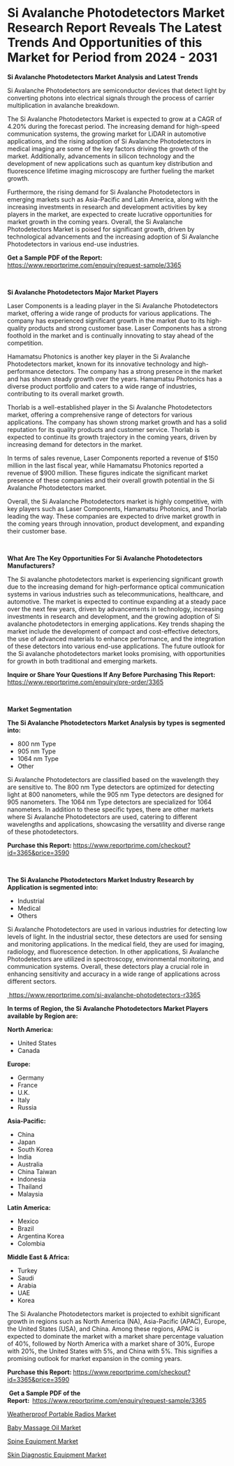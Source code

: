 <p><h1>Si Avalanche Photodetectors Market Research Report Reveals The Latest Trends And Opportunities of this Market for Period from 2024 - 2031</h1></p><p><strong>Si Avalanche Photodetectors Market Analysis and Latest Trends</strong></p>
<p><p>Si Avalanche Photodetectors are semiconductor devices that detect light by converting photons into electrical signals through the process of carrier multiplication in avalanche breakdown.</p><p>The Si Avalanche Photodetectors Market is expected to grow at a CAGR of 4.20% during the forecast period. The increasing demand for high-speed communication systems, the growing market for LiDAR in automotive applications, and the rising adoption of Si Avalanche Photodetectors in medical imaging are some of the key factors driving the growth of the market. Additionally, advancements in silicon technology and the development of new applications such as quantum key distribution and fluorescence lifetime imaging microscopy are further fueling the market growth.</p><p>Furthermore, the rising demand for Si Avalanche Photodetectors in emerging markets such as Asia-Pacific and Latin America, along with the increasing investments in research and development activities by key players in the market, are expected to create lucrative opportunities for market growth in the coming years. Overall, the Si Avalanche Photodetectors Market is poised for significant growth, driven by technological advancements and the increasing adoption of Si Avalanche Photodetectors in various end-use industries.</p></p>
<p><strong>Get a Sample PDF of the Report:&nbsp;</strong> <a href="https://www.reportprime.com/enquiry/request-sample/3365">https://www.reportprime.com/enquiry/request-sample/3365</a></p>
<p>&nbsp;</p>
<p><strong>Si Avalanche Photodetectors Major Market Players</strong></p>
<p><p>Laser Components is a leading player in the Si Avalanche Photodetectors market, offering a wide range of products for various applications. The company has experienced significant growth in the market due to its high-quality products and strong customer base. Laser Components has a strong foothold in the market and is continually innovating to stay ahead of the competition.</p><p>Hamamatsu Photonics is another key player in the Si Avalanche Photodetectors market, known for its innovative technology and high-performance detectors. The company has a strong presence in the market and has shown steady growth over the years. Hamamatsu Photonics has a diverse product portfolio and caters to a wide range of industries, contributing to its overall market growth.</p><p>Thorlab is a well-established player in the Si Avalanche Photodetectors market, offering a comprehensive range of detectors for various applications. The company has shown strong market growth and has a solid reputation for its quality products and customer service. Thorlab is expected to continue its growth trajectory in the coming years, driven by increasing demand for detectors in the market.</p><p>In terms of sales revenue, Laser Components reported a revenue of $150 million in the last fiscal year, while Hamamatsu Photonics reported a revenue of $900 million. These figures indicate the significant market presence of these companies and their overall growth potential in the Si Avalanche Photodetectors market.</p><p>Overall, the Si Avalanche Photodetectors market is highly competitive, with key players such as Laser Components, Hamamatsu Photonics, and Thorlab leading the way. These companies are expected to drive market growth in the coming years through innovation, product development, and expanding their customer base.</p></p>
<p>&nbsp;</p>
<p><strong>What Are The Key Opportunities For Si Avalanche Photodetectors Manufacturers?</strong></p>
<p><p>The Si avalanche photodetectors market is experiencing significant growth due to the increasing demand for high-performance optical communication systems in various industries such as telecommunications, healthcare, and automotive. The market is expected to continue expanding at a steady pace over the next few years, driven by advancements in technology, increasing investments in research and development, and the growing adoption of Si avalanche photodetectors in emerging applications. Key trends shaping the market include the development of compact and cost-effective detectors, the use of advanced materials to enhance performance, and the integration of these detectors into various end-use applications. The future outlook for the Si avalanche photodetectors market looks promising, with opportunities for growth in both traditional and emerging markets.</p></p>
<p><strong>Inquire or Share Your Questions If Any Before Purchasing This Report:</strong> <a href="https://www.reportprime.com/enquiry/pre-order/3365">https://www.reportprime.com/enquiry/pre-order/3365</a></p>
<p>&nbsp;</p>
<p><strong>Market Segmentation</strong></p>
<p><strong>The Si Avalanche Photodetectors Market Analysis by types is segmented into:</strong></p>
<p><ul><li>800 nm Type</li><li>905 nm Type</li><li>1064 nm Type</li><li>Other</li></ul></p>
<p><p>Si Avalanche Photodetectors are classified based on the wavelength they are sensitive to. The 800 nm Type detectors are optimized for detecting light at 800 nanometers, while the 905 nm Type detectors are designed for 905 nanometers. The 1064 nm Type detectors are specialized for 1064 nanometers. In addition to these specific types, there are other markets where Si Avalanche Photodetectors are used, catering to different wavelengths and applications, showcasing the versatility and diverse range of these photodetectors.</p></p>
<p><strong>Purchase this Report:&nbsp;</strong><a href="https://www.reportprime.com/checkout?id=3365&price=3590">https://www.reportprime.com/checkout?id=3365&price=3590</a></p>
<p>&nbsp;</p>
<p><strong>The Si Avalanche Photodetectors Market Industry Research by Application is segmented into:</strong></p>
<p><ul><li>Industrial</li><li>Medical</li><li>Others</li></ul></p>
<p><p>Si Avalanche Photodetectors are used in various industries for detecting low levels of light. In the industrial sector, these detectors are used for sensing and monitoring applications. In the medical field, they are used for imaging, radiology, and fluorescence detection. In other applications, Si Avalanche Photodetectors are utilized in spectroscopy, environmental monitoring, and communication systems. Overall, these detectors play a crucial role in enhancing sensitivity and accuracy in a wide range of applications across different sectors.</p></p>
<p><a href="https://www.reportprime.com/si-avalanche-photodetectors-r3365">&nbsp;https://www.reportprime.com/si-avalanche-photodetectors-r3365</a></p>
<p><strong>In terms of Region, the Si Avalanche Photodetectors Market Players available by Region are:</strong></p>
<p>
    <p> <strong> North America: </strong>
        <ul>
            <li>United States</li>
            <li>Canada</li>
        </ul>
        </p> 
    <p> <strong> Europe: </strong>
        <ul>
            <li>Germany</li>
            <li>France</li>
            <li>U.K.</li>
            <li>Italy</li>
            <li>Russia</li>
        </ul>
        </p> 
    <p> <strong> Asia-Pacific: </strong>
        <ul>
            <li>China</li>
            <li>Japan</li>
            <li>South Korea</li>
            <li>India</li>
            <li>Australia</li>
            <li>China Taiwan</li>
            <li>Indonesia</li>
            <li>Thailand</li>
            <li>Malaysia</li>
        </ul>
        </p> 
    <p> <strong> Latin America: </strong>
        <ul>
            <li>Mexico</li>
            <li>Brazil</li>
            <li>Argentina Korea</li>
            <li>Colombia</li>
        </ul>
        </p> 
    <p> <strong> Middle East & Africa: </strong>
        <ul>
            <li>Turkey</li>
            <li>Saudi</li>
            <li>Arabia</li>
            <li>UAE</li>
            <li>Korea</li>
        </ul>
    </p>
    </p>
<p><p>The Si Avalanche Photodetectors market is projected to exhibit significant growth in regions such as North America (NA), Asia-Pacific (APAC), Europe, the United States (USA), and China. Among these regions, APAC is expected to dominate the market with a market share percentage valuation of 40%, followed by North America with a market share of 30%, Europe with 20%, the United States with 5%, and China with 5%. This signifies a promising outlook for market expansion in the coming years.</p></p>
<p><strong>Purchase this Report: </strong><a href="https://www.reportprime.com/checkout?id=3365&price=3590">https://www.reportprime.com/checkout?id=3365&price=3590</a></p>
<p>&nbsp;<strong>Get a Sample PDF of the Report:&nbsp;&nbsp;</strong><a href="https://www.reportprime.com/enquiry/request-sample/3365">https://www.reportprime.com/enquiry/request-sample/3365</a></p>
<p><strong></strong></p>
<p><p><a href="https://www.linkedin.com/pulse/weatherproof-portable-radios-market-global-insights-sales-doete">Weatherproof Portable Radios Market</a></p><p><a href="https://www.linkedin.com/pulse/global-baby-massage-oil-market-analysis-trends-forecasts-svmxc">Baby Massage Oil Market</a></p><p><a href="https://issuu.com/reportprime-2/docs/spine-equipment-market-size-2030.pptx">Spine Equipment Market</a></p><p><a href="https://issuu.com/reportprime-2/docs/skin-diagnostic-equipment-market-size-2030.pptx">Skin Diagnostic Equipment Market</a></p></p>